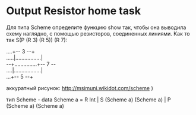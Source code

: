 # Output Resistor home task

Для типа Scheme определите функцию show так, чтобы она выводила схему наглядно, с помощью резисторов, соединенных линиями. Как то так
S(P (R 3) (R 5)) (R 7):

....+-- 3 --+  
.....|.................|  
--+...............+-- 7 --  
....|..................|  
...+-- 5 --+  

аккуратный рисунок: http://msimuni.wikidot.com/scheme )

тип Scheme - data Scheme a = R Int | S (Scheme a) (Scheme a) | P (Scheme a) (Scheme a)
